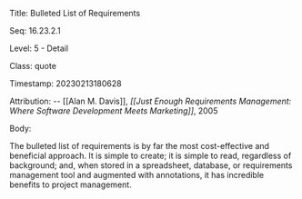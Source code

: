 Title:  Bulleted List of Requirements

Seq:    16.23.2.1

Level:  5 - Detail

Class:  quote

Timestamp: 20230213180628

Attribution: -- [[Alan M. Davis]], *[[Just Enough Requirements Management: Where Software Development Meets Marketing]]*, 2005

Body:

The bulleted list of requirements is by far the most cost-effective and beneficial approach. It is simple to create; it is simple to read, regardless of background; and, when stored in a spreadsheet, database, or requirements management tool and augmented with annotations, it has incredible benefits to project management.

